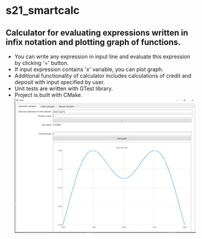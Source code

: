 # s21_smartcalc
## Calculator for evaluating expressions written in infix notation and plotting graph of functions.

* You can write any expression in input line and evaluate this expression by clicking '=' button.
* If input expression contains 'x' variable, you can plot graph.
* Additional functionality of calculator includes calculations of credit and deposit with input specified by user.
* Unit tests are written with GTest library.
* Project is built with CMake.
![alt text](/manual/main.png "Screenshot of interface")
